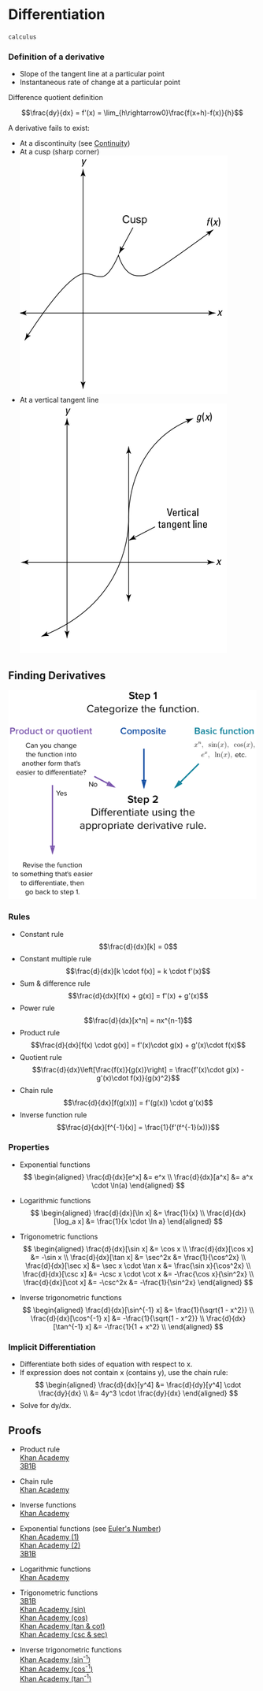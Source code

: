 # Differentiation

`calculus`

### Definition of a derivative

- Slope of the tangent line at a particular point
- Instantaneous rate of change at a particular point

Difference quotient definition

$$\frac{dy}{dx} = f'(x) = \lim_{h\rightarrow0}\frac{f(x+h)-f(x)}{h}$$

<p></p>
A derivative fails to exist:

- At a discontinuity (see [Continuity](./continuity.md#definition))
- At a cusp (sharp corner) \
  ![Cusp](images/cusp.png)
- At a vertical tangent line \
  ![Vertical tangent line](images/vertical-tangent.png)

## Finding Derivatives

![Method for finding derivatives](images/finding-derivatives.png)

### Rules

- Constant rule
  $$\frac{d}{dx}[k] = 0$$
- Constant multiple rule
  $$\frac{d}{dx}[k \cdot f(x)] = k \cdot f'(x)$$
- Sum & difference rule
  $$\frac{d}{dx}[f(x) + g(x)] = f'(x) + g'(x)$$
- Power rule
  $$\frac{d}{dx}[x^n] = nx^{n-1}$$
- Product rule
  $$\frac{d}{dx}[f(x) \cdot g(x)] = f'(x)\cdot g(x) + g'(x)\cdot f(x)$$
- Quotient rule
  $$\frac{d}{dx}\left[\frac{f(x)}{g(x)}\right] = \frac{f'(x)\cdot g(x) - g'(x)\cdot f(x)}{g(x)^2}$$
- Chain rule
  $$\frac{d}{dx}[f(g(x))] = f'(g(x)) \cdot g'(x)$$
- Inverse function rule
  $$\frac{d}{dx}[f^{-1}(x)] = \frac{1}{f'(f^{-1}(x))}$$

### Properties

- Exponential functions
  $$
  \begin{aligned}
    \frac{d}{dx}[e^x] &= e^x \\
    \frac{d}{dx}[a^x] &= a^x \cdot \ln(a)
  \end{aligned}
  $$

- Logarithmic functions
  $$
  \begin{aligned}
    \frac{d}{dx}[\ln x] &= \frac{1}{x} \\
    \frac{d}{dx}[\log_a x] &= \frac{1}{x \cdot \ln a}
  \end{aligned}
  $$

- Trigonometric functions
  $$
  \begin{aligned}
    \frac{d}{dx}[\sin x] &= \cos x \\
    \frac{d}{dx}[\cos x] &= -\sin x \\
    \frac{d}{dx}[\tan x] &= \sec^2x &= \frac{1}{\cos^2x} \\
    \frac{d}{dx}[\sec x] &= \sec x \cdot \tan x &= \frac{\sin x}{\cos^2x} \\
    \frac{d}{dx}[\csc x] &= -\csc x \cdot \cot x &= -\frac{\cos x}{\sin^2x} \\
    \frac{d}{dx}[\cot x] &= -\csc^2x &= -\frac{1}{\sin^2x}
  \end{aligned}
  $$

- Inverse trigonometric functions
  $$
  \begin{aligned}
    \frac{d}{dx}[\sin^{-1} x] &= \frac{1}{\sqrt{1 - x^2}} \\
    \frac{d}{dx}[\cos^{-1} x] &= -\frac{1}{\sqrt{1 - x^2}} \\
    \frac{d}{dx}[\tan^{-1} x] &= -\frac{1}{1 + x^2} \\
  \end{aligned}
  $$
  $$$$
  $$$$

### Implicit Differentiation

- Differentiate both sides of equation with respect to x.
- If expression does not contain x (contains y), use the chain rule:
  $$
  \begin{aligned}
    \frac{d}{dx}[y^4] &= \frac{d}{dy}[y^4] \cdot \frac{dy}{dx} \\
    &= 4y^3 \cdot \frac{dy}{dx}
  \end{aligned}
  $$
- Solve for dy/dx.

## Proofs

- Product rule \
  [Khan Academy](https://youtu.be/L5ErlC0COxI) \
  [3B1B](https://youtu.be/YG15m2VwSjA?t=253)

- Chain rule \
  [Khan Academy](https://youtu.be/0T0QrHO56qg)

- Inverse functions \
  [Khan Academy](https://youtu.be/XOs9vVmzE70)

- Exponential functions
  (see [Euler's Number](./eulers-number.md)) \
  [Khan Academy (1)](https://youtu.be/W_gNAjWWvBg) \
  [Khan Academy (2)](https://youtu.be/gHzLHknEk1M) \
  [3B1B](https://youtu.be/m2MIpDrF7Es)

- Logarithmic functions \
  [Khan Academy](https://youtu.be/Qm1TDobNrns)

- Trigonometric functions \
  [3B1B](https://youtu.be/S0_qX4VJhMQ?t=756) \
  [Khan Academy (sin)](https://youtu.be/HVvCbnrUxek) \
  [Khan Academy (cos)](https://youtu.be/PszFmdiMUcs) \
  [Khan Academy (tan & cot)](https://youtu.be/Rr_1GQyiRYs) \
  [Khan Academy (csc & sec)](https://youtu.be/TDJ5nXWEkWM)

- Inverse trigonometric functions \
  [Khan Academy (sin<sup>-1</sup>)](https://youtu.be/yIQUhXa-n-M) \
  [Khan Academy (cos<sup>-1</sup>)](https://youtu.be/v_OfFmMRvOc) \
  [Khan Academy (tan<sup>-1</sup>)](https://youtu.be/G7WyEp8gHs0)
